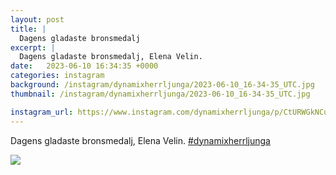 ```yaml
---
layout: post
title: |
  Dagens gladaste bronsmedalj
excerpt: |
  Dagens gladaste bronsmedalj, Elena Velin. 
date:   2023-06-10 16:34:35 +0000
categories: instagram
background: /instagram/dynamixherrljunga/2023-06-10_16-34-35_UTC.jpg
thumbnail: /instagram/dynamixherrljunga/2023-06-10_16-34-35_UTC.jpg

instagram_url: https://www.instagram.com/dynamixherrljunga/p/CtURWGkNCuU
---
```

Dagens gladaste bronsmedalj, Elena Velin. [#dynamixherrljunga](https://www.instagram.com/explore/tags/dynamixherrljunga/)



<img src='/www-dynamix-herrljunga/instagram/dynamixherrljunga/2023-06-10_16-34-35_UTC.jpg' class='img-fluid' />
